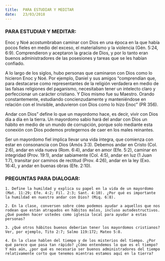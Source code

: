 ```yaml
---
title:  PARA ESTUDIAR Y MEDITAR
date:   23/03/2018
---
```


### PARA ESTUDIAR Y MEDITAR:

Enoc y Noé acostumbraban caminar con Dios en una época en la que había pocos fieles en medio del exceso, el materialismo y la violencia (Gén. 5:24, 6:9). Comprendieron y aceptaron la gracia de Dios, y por lo tanto eran buenos administradores de las posesiones y tareas que se les habían confiado.

A lo largo de los siglos, hubo personas que caminaron con Dios como lo hicieron Enoc y Noé. Por ejemplo, Daniel y sus amigos “comprendían que, para destacarse como representantes de la religión verdadera en medio de las falsas religiones del paganismo, necesitaban tener un intelecto claro y perfeccionar un carácter cristiano. Y Dios mismo fue su Maestro. Orando constantemente, estudiando concienzudamente y manteniéndose en relación con el Invisible, anduvieron con Dios como lo hizo Enoc” (PR 356). 

Andar con Dios” define lo que un mayordomo hace, es decir, vivir con Dios día a día en la tierra. Un mayordomo sabio hará del andar con Dios un hábito en medio de un mundo de corrupción, porque solo mediante esta conexión con Dios podemos protegernos de caer en los males reinantes. 

Ser un mayordomo fiel implica llevar una vida íntegra, que comienza con estar en consonancia con Dios (Amós 3:3). Debemos andar en Cristo (Col. 2:6), andar en vida nueva (Rom. 6:4), andar en amor (Efe. 5:2), caminar en integridad (Prov. 19:1), andar sabiamente (Col. 4:5), andar en luz (1 Juan 1:7), transitar por caminos de rectitud (Prov. 4:26), andar en la ley (Exo. 16:4), y andar en buenas obras (Efe. 2:10). 

### PREGUNTAS PARA DIALOGAR:

`1. Define la humildad y explica su papel en la vida de un mayordomo (Mat. 11:29; Efe. 4:2; Fil. 2:3; Sant. 4:10). ¿Por qué es importante la humildad en nuestro andar con Dios? (Miq. 6:8).`

`2. En la clase, conversen sobre cómo podemos ayudar a aquellos que nos rodean que están atrapados en hábitos malos, incluso autodestructivos. ¿Qué pueden hacer ustedes como iglesia local para ayudar a estas personas?`
 
`3. ¿Qué otros hábitos buenos deberían tener los mayordomos cristianos? Ver, por ejemplo, Tito 2:7; Salmo 119:172; Mateo 5:8.`

`4. En la clase hablen del tiempo y de los misterios del tiempo. ¿Por qué parece que pasa tan rápido? ¿Cómo entendemos lo que es el tiempo? Y más aún, ¿por qué es necesario ser buenos administradores del tiempo relativamente corto que tenemos mientras estamos aquí en la tierra?`